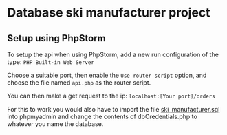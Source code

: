 # Database ski manufacturer project

## Setup using PhpStorm

To setup the api when using PhpStorm, add a new run configuration of the type: ```PHP Built-in Web Server```

Choose a suitable port, then enable the ```Use router script``` option, and choose the file named ```api.php``` as the router script.

You can then make a get request to the ip: ```localhost:[Your port]/orders```

For this to work you would also have to import the file [ski_manufacturer.sql](https://git.gvk.idi.ntnu.no/course/idatg2204/idatg2204-2021-workspace/mikaelfk/project/-/blob/master/documentation/testdb.sql) into phpmyadmin and change the contents of dbCredentials.php to whatever you name the database.

